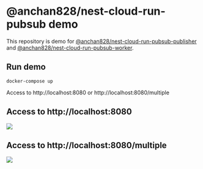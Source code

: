 # @anchan828/nest-cloud-run-pubsub demo

This repository is demo for [@anchan828/nest-cloud-run-pubsub-publisher](https://www.npmjs.com/package/@anchan828/nest-cloud-run-pubsub-publisher) and [@anchan828/nest-cloud-run-pubsub-worker](https://www.npmjs.com/package/@anchan828/nest-cloud-run-pubsub-worker).

## Run demo

```shell
docker-compose up
```

Access to http://localhost:8080 or http://localhost:8080/multiple

## Access to http://localhost:8080

![](https://i.gyazo.com/c4fd3b31287c5251d007d45bb917adef.png)

## Access to http://localhost:8080/multiple

![](https://i.gyazo.com/e29834f548e8e8471c5b9d31ded5e714.png)
